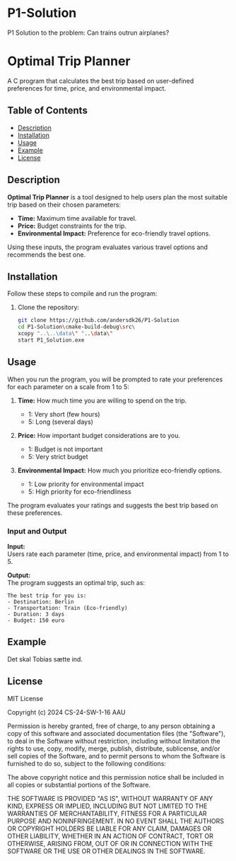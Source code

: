 # P1-Solution
P1 Solution to the problem: Can trains outrun airplanes?

# Optimal Trip Planner

A C program that calculates the best trip based on user-defined preferences for time, price, and environmental impact.

## Table of Contents
- [Description](#description)
- [Installation](#installation)
- [Usage](#usage)
- [Example](#example)
- [License](#license)

## Description
**Optimal Trip Planner** is a tool designed to help users plan the most suitable trip based on their chosen parameters:
- **Time:** Maximum time available for travel.
- **Price:** Budget constraints for the trip.
- **Environmental Impact:** Preference for eco-friendly travel options.

Using these inputs, the program evaluates various travel options and recommends the best one.

## Installation
Follow these steps to compile and run the program:

1. Clone the repository:
   ```bash
   git clone https://github.com/andersdk26/P1-Solution
   cd P1-Solution\cmake-build-debug\src\
   xcopy "..\..\data\" "..\data\"
   start P1_Solution.exe
   ```
## Usage
When you run the program, you will be prompted to rate your preferences for each parameter on a scale from 1 to 5:

1. **Time:** How much time you are willing to spend on the trip.
    - 1: Very short (few hours)
    - 5: Long (several days)

2. **Price:** How important budget considerations are to you.
    - 1: Budget is not important
    - 5: Very strict budget

3. **Environmental Impact:** How much you prioritize eco-friendly options.
    - 1: Low priority for environmental impact
    - 5: High priority for eco-friendliness

The program evaluates your ratings and suggests the best trip based on these preferences.

### Input and Output
**Input:**  
Users rate each parameter (time, price, and environmental impact) from 1 to 5.

**Output:**  
The program suggests an optimal trip, such as:
```text
The best trip for you is:
- Destination: Berlin
- Transportation: Train (Eco-friendly)
- Duration: 3 days
- Budget: 150 euro
```
## Example
Det skal Tobias sætte ind. 

## License

MIT License

Copyright (c) 2024 CS-24-SW-1-16 AAU

Permission is hereby granted, free of charge, to any person obtaining a copy of this software and associated documentation files (the "Software"), to deal in the Software without restriction, including without limitation the rights to use, copy, modify, merge, publish, distribute, sublicense, and/or sell copies of the Software, and to permit persons to whom the Software is furnished to do so, subject to the following conditions:

The above copyright notice and this permission notice shall be included in all copies or substantial portions of the Software.

THE SOFTWARE IS PROVIDED "AS IS", WITHOUT WARRANTY OF ANY KIND, EXPRESS OR IMPLIED, INCLUDING BUT NOT LIMITED TO THE WARRANTIES OF MERCHANTABILITY, FITNESS FOR A PARTICULAR PURPOSE AND NONINFRINGEMENT. IN NO EVENT SHALL THE AUTHORS OR COPYRIGHT HOLDERS BE LIABLE FOR ANY CLAIM, DAMAGES OR OTHER LIABILITY, WHETHER IN AN ACTION OF CONTRACT, TORT OR OTHERWISE, ARISING FROM, OUT OF OR IN CONNECTION WITH THE SOFTWARE OR THE USE OR OTHER DEALINGS IN THE SOFTWARE.


